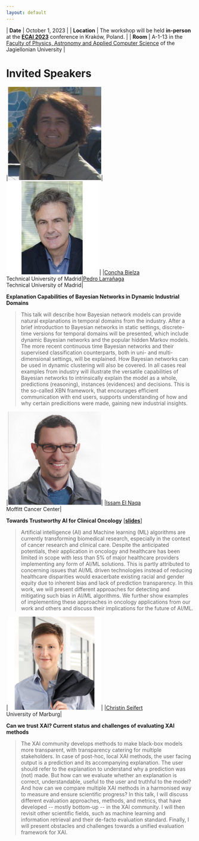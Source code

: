 ```yaml
---
layout: default
---
```


| **Date** | October 1, 2023 |
| **Location** | The workshop will be held **in-person** at the [**ECAI 2023**](https://ecai2023.eu) conference in Kraków, Poland. |
| **Room** | A-1-13 in the [Faculty of Physics, Astronomy and Applied Computer Science](https://maps.app.goo.gl/Aq55uToHLzjCxioi6) of the Jagiellonian University |


# Invited Speakers

|<img src="./assets/images/cbielza.jfif" alt="Concha Bielza" width="250"/>|<img src="./assets/images/plarranaga.jfif" alt="Pedro Larrañaga" width="250"/>|
|[Concha Bielza](https://scholar.google.com/citations?user=zwSj1n8AAAAJ)<br/>Technical University of Madrid|[Pedro Larrañaga](https://scholar.google.es/citations?user=iTlD56SV03AC)<br/>Technical University of Madrid|

**Explanation Capabilities of Bayesian Networks in Dynamic Industrial Domains**

> This talk will describe how Bayesian network models can provide natural explanations in temporal domains from the industry.  After a brief introduction to Bayesian networks in static settings, discrete-time versions for temporal domains will be presented, which include dynamic Bayesian networks and the popular hidden Markov models. The more recent continuous time Bayesian networks and their supervised classification counterparts, both in uni- and multi-dimensional settings, will be explained. How Bayesian networks can be used in dynamic clustering will also be covered. In all cases real examples from industry will illustrate the versatile capabilities of Bayesian networks to intrinsically explain the model as a  whole, predictions (reasoning), instances (evidences) and decisions. This is the so-called XBN framework, that encourages efficient communication with end users, supports understanding of how and why certain predicitions were made, gaining new industrial insights.


|<img src="./assets/images/ielnaqa.jpeg" alt="Issam El Naqa" width="250"/>|
|[Issam El Naqa](https://scholar.google.ca/citations?user=9Vdfc2sAAAAJ)<br/>Moffitt Cancer Center| 

**Towards Trustworthy AI for Clinical Oncology** [[**slides**](/assets/documents/slides_ielnaqa.pdf)]

> Artificial intelligence (AI) and Machine learning (ML) algorithms are currently transforming biomedical research, especially in the context of cancer research and clinical care. Despite the anticipated potentials, their application in oncology and healthcare has been limited in scope with less than 5% of major healthcare providers implementing any form of AI/ML solutions. This is partly attributed to concerning issues that AI/ML driven technologies instead of reducing healthcare disparities would exacerbate existing racial and gender equity due to inherent bias and lack of prediction transparency. In this work, we will present different approaches for detecting and mitigating such bias in AI/ML algorithms. We further show examples of implementing these approaches in oncology applications from our work and others and discuss their implications for the future of AI/ML. 

|<img src="./assets/images/cseifert.jfif" alt="Christin Seifert" width="250"/>|
|[Christin Seifert](https://scholar.google.com/citations?user=aK6ZccUAAAAJ)<br/>University of Marburg|

**Can we trust XAI?  Current status and challenges of evaluating XAI methods**

> The XAI community develops methods to make black-box models more transparent, with transparency catering for multiple stakeholders. In case of post-hoc, local XAI methods, the user facing output is a prediction and its accompanying explanation. The user should refer to the explanation to understand why a prediction was (not) made. But how can we evaluate whether an explanation is correct, understandable, useful to the user and truthful to the model? And how can we compare multiple XAI methods in a harmonised way to measure and ensure scientific progress? In this talk, I will discuss different evaluation approaches, methods, and metrics, that have developed -- mostly bottom-up -- in the XAI community. I will then revisit other scientific fields, such as machine learning and information retrieval and their de-facto evaluation standard. Finally, I will present obstacles and challenges towards a unified evaluation framework for XAI.